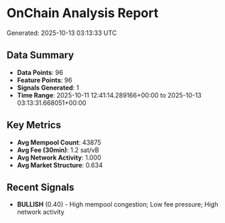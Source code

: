 # OnChain Analysis Report
Generated: 2025-10-13 03:13:33 UTC

## Data Summary
- **Data Points**: 96
- **Feature Points**: 96
- **Signals Generated**: 1
- **Time Range**: 2025-10-11 12:41:14.289166+00:00 to 2025-10-13 03:13:31.668051+00:00

## Key Metrics
- **Avg Mempool Count**: 43875
- **Avg Fee (30min)**: 1.2 sat/vB
- **Avg Network Activity**: 1.000
- **Avg Market Structure**: 0.634

## Recent Signals
- **BULLISH** (0.40) - High mempool congestion; Low fee pressure; High network activity
